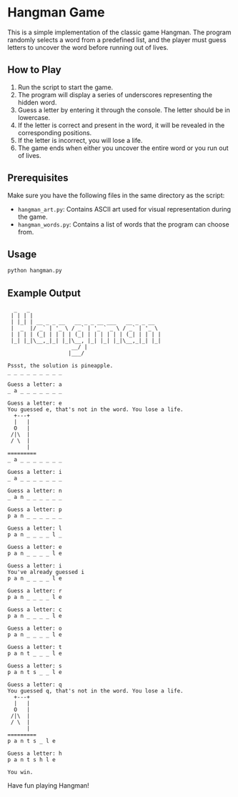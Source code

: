# Hangman Game

This is a simple implementation of the classic game Hangman. The program randomly selects a word from a predefined list, and the player must guess letters to uncover the word before running out of lives.

## How to Play

1. Run the script to start the game.
2. The program will display a series of underscores representing the hidden word.
3. Guess a letter by entering it through the console. The letter should be in lowercase.
4. If the letter is correct and present in the word, it will be revealed in the corresponding positions.
5. If the letter is incorrect, you will lose a life.
6. The game ends when either you uncover the entire word or you run out of lives.

## Prerequisites

Make sure you have the following files in the same directory as the script:

- `hangman_art.py`: Contains ASCII art used for visual representation during the game.
- `hangman_words.py`: Contains a list of words that the program can choose from.

## Usage

```python
python hangman.py
```

## Example Output

```
  _   _                                               
 | | | |                                              
 | |_| | __ _ _ __   __ _ _ __ ___   __ _ _ __         
 |  _  |/ _` | '_ \ / _` | '_ ` _ \ / _` | '_ \        
 | | | | (_| | | | | (_| | | | | | | (_| | | | |       
 |_| |_|\__,_|_| |_|\__, |_| |_| |_|\__,_|_| |_|       
                    __/ |                              
                   |___/                               

Pssst, the solution is pineapple.
_ _ _ _ _ _ _ _ _

Guess a letter: a
_ a _ _ _ _ _ _ _

Guess a letter: e
You guessed e, that's not in the word. You lose a life.
  +---+
  |   |
  O   |
 /|\  |
 / \  |
      |
=========
_ a _ _ _ _ _ _ _

Guess a letter: i
_ a _ _ _ _ _ _ _

Guess a letter: n
_ a n _ _ _ _ _ _

Guess a letter: p
p a n _ _ _ _ _ _

Guess a letter: l
p a n _ _ _ _ l _

Guess a letter: e
p a n _ _ _ _ l e

Guess a letter: i
You've already guessed i
p a n _ _ _ _ l e

Guess a letter: r
p a n _ _ _ _ l e

Guess a letter: c
p a n _ _ _ _ l e

Guess a letter: o
p a n _ _ _ _ l e

Guess a letter: t
p a n t _ _ _ l e

Guess a letter: s
p a n t s _ _ l e

Guess a letter: q
You guessed q, that's not in the word. You lose a life.
  +---+
  |   |
  O   |
 /|\  |
 / \  |
      |
=========
p a n t s _ l e

Guess a letter: h
p a n t s h l e

You win.
```

Have fun playing Hangman!
